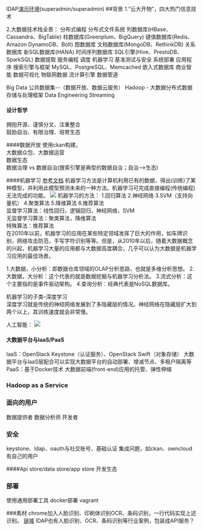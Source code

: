 IDAP[演示环境](http://10.0.14.1:8090/idap/)(superadmin/superadmin)
##背景
1.“云大开物”，四大热门信息技术

2.大数据技术栈全景：
分布式编程
分布式文件系统
列数据库(HBase、Cassandra、BigTable)
柱数据库(Greenplum、BigQuery)
键值数据库(Redis、Amazon DynamoDB、Bolt)
图数据库
文档数据库(MongoDB、RethinkDB)
关系数据库
新SQL数据库(HANA)
时间序列数据库
SQL引擎(Hive、PrestoDB、SparkSQL)
数据提取
服务编程
调度
机器学习
基准测试与安全
系统部署
应用程序
搜索引擎与框架
MySQL、PostgreSQL、Memcached
嵌入式数据库
商业智能
数据可视化
物联网数据
流计算引擎
数据管道



Big Data
公共数据集--（数据开放、数据云服务）
Hadoop - 大数据分布式数据存储与处理框架
Data Engineering
Streaming

#### 设计哲学
拥抱开源、谨慎分叉、注重整合  
鼓励自治、有限治理、培育生态

####数据开放
使用ckan构建。  
大数据众包、大数据运营  
数据生态  
数据治理 vs 数据自治(搜索引擎是典型的数据自治；自治-->生态)

####机器学习
[参考文档](http://www.36dsj.com/archives/20382)
机器学习方法是计算机利用已有的数据，得出(训练)了某种模型，并利用此模型预测未来的一种方法。机器学习可完成直接编程(传统编程)无法完成的功能。
![](https://github.com/wbwangk/wbwangk.github.io/raw/master/images/bigdata-ML.png)
机器学习的方法：
1.回归算法
2.神经网络
3.SVM（支持向量机）
4.聚类算法
5.降维算法
6.推荐算法  
监督学习算法：线性回归，逻辑回归，神经网络，SVM  
无监督学习算法：聚类算法，降维算法  
特殊算法：推荐算法  
在2010年以前，机器学习的应用在某些特定领域发挥了巨大的作用，如车牌识别，网络攻击防范，手写字符识别等等。但是，从2010年以后，随着大数据概念的兴起，机器学习大量的应用都与大数据高度耦合，几乎可以认为大数据是机器学习应用的最佳场景。

1.大数据，小分析：即数据仓库领域的OLAP分析思路，也就是多维分析思想。
2.大数据，大分析：这个代表的就是数据挖掘与机器学习分析法。
3.流式分析：这个主要指的是事件驱动架构。
4.查询分析：经典代表是NoSQL数据库。

机器学习的子类–深度学习  
深度学习就是传统的神经网络发展到了多隐藏层的情况。神经网络在隐藏层扩大到两个以上，其训练速度就会非常慢。

人工智能：
![](https://github.com/wbwangk/wbwangk.github.io/raw/master/images/bigdata-AI.png)

#### 大数据平台与IaaS/PaaS
IaaS：OpenStack Keystone（认证服务）、OpenStack Swift（对象存储）
大数据平台与IaaS层配合可以实现大数据平台的自动部署、增减节点、多租户隔离等
PaaS：基于Docker技术
大数据前端(front-end)应用的托管、弹性伸缩

### Hadoop as a Service

### 面向的用户
数据提供者
数据分析师
开发者

### 安全
keystone、ldap、oauth与社交账号、基础认证
集成问题，如ckan、owncloud有自己的用户

####Api store/data store/app store
开发生态

### 部署
使用通用部署工具
docker部署
vagrant

###素材
chrome加入人脸识别、印刷体识别OCR、条码识别，一行代码实现上述识别。 [链接](http://www.jointforce.com/jfperiodical/article/4242)
IDAP也有人脸识别、OCR、条码识别等行业案例，包装成API服务？